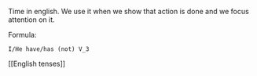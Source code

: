 Time in english. We use it when we show that action is done and we focus attention on it.

Formula:

`I/He have/has (not) V_3`

[[English tenses]]